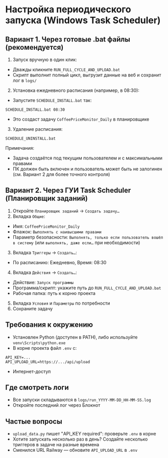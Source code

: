 # Настройка периодического запуска (Windows Task Scheduler)

## Вариант 1. Через готовые .bat файлы (рекомендуется)

1) Запуск вручную в один клик:
- Дважды кликните `RUN_FULL_CYCLE_AND_UPLOAD.bat`
- Скрипт выполнит полный цикл, выгрузит данные на веб и сохранит лог в `logs/`

2) Установка ежедневного расписания (например, в 08:30):
- Запустите `SCHEDULE_INSTALL.bat` так:
```
SCHEDULE_INSTALL.bat 08:30
```
- Это создаст задачу `CoffeePriceMonitor_Daily` в планировщике

3) Удаление расписания:
```
SCHEDULE_UNINSTALL.bat
```

Примечания:
- Задача создаётся под текущим пользователем и с максимальными правами
- ПК должен быть включен и пользователь может быть не залогинен (см. Вариант 2 для более точного контроля)

## Вариант 2. Через ГУИ Task Scheduler (Планировщик заданий)

1) Откройте `Планировщик заданий` → `Создать задачу…`
2) Вкладка `Общие`:
- Имя: `CoffeePriceMonitor_Daily`
- Флажок: `Выполнять с наивысшими правами`
- Параметр безопасности: `Выполнять, только если пользователь вошёл в систему` (или `выполнять, даже если…` при необходимости)
3) Вкладка `Триггеры` → `Создать…`:
- По расписанию: Ежедневно, Время: 08:30
4) Вкладка `Действия` → `Создать…`:
- Действие: `Запуск программы`
- Программа/скрипт: укажите путь до `RUN_FULL_CYCLE_AND_UPLOAD.bat`
- Рабочая папка: путь к корню проекта
5) Вкладка `Условия` и `Параметры` по потребности
6) Сохраните задачу

## Требования к окружению
- Установлен Python (доступен в PATH), либо используйте `venv\Scripts\python.exe`
- В корне проекта файл `.env` с:
```
API_KEY=...
API_UPLOAD_URL=https://.../api/upload
```
- Интернет-доступ

## Где смотреть логи
- Все запуски складываются в `logs/run_YYYY-MM-DD_HH-MM-SS.log`
- Откройте последний лог через Блокнот

## Частые вопросы
- `upload_data.py` пишет "API_KEY required": проверьте `.env` в корне
- Хотите запускать несколько раз в день? Создайте несколько триггеров в задаче на разные времена
- Сменился URL Railway — обновите `API_UPLOAD_URL` в `.env`
